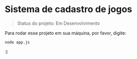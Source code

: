 # Sistema de cadastro de jogos

> Status do projeto: Em Desenvolvimento

Para rodar esse projeto em sua máquina, por favor, digite:

```
node app.js
```

:)